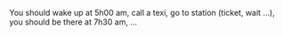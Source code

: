 You should wake up at 5h00 am, call a texi, go to station (ticket, wait ...), you should be there at 7h30 am, ...
